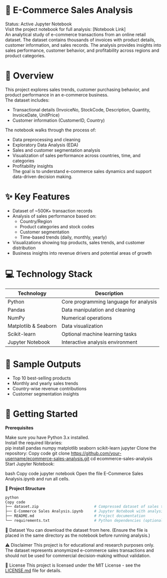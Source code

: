 # 🛒 E-Commerce Sales Analysis
Status: Active Jupyter Notebook  
Visit the project notebook for full analysis: [Notebook Link]  
An analytical study of e-commerce transactions from an online retail dataset. The dataset contains thousands of invoices with product details, customer information, and sales records. The analysis provides insights into sales performance, customer behavior, and profitability across regions and product categories.

# 🌟 Overview
This project explores sales trends, customer purchasing behavior, and product performance in an e-commerce business.  
The dataset includes:
- Transactional details (InvoiceNo, StockCode, Description, Quantity, InvoiceDate, UnitPrice)  
- Customer information (CustomerID, Country)  

The notebook walks through the process of:
- Data preprocessing and cleaning  
- Exploratory Data Analysis (EDA)  
- Sales and customer segmentation analysis  
- Visualization of sales performance across countries, time, and categories  
- Profitability insights  
The goal is to understand e-commerce sales dynamics and support data-driven decision making.

# ✨ Key Features
- Dataset of ~500K+ transaction records  
- Analysis of sales performance based on:  
  - Country/Region  
  - Product categories and stock codes  
  - Customer segmentation  
  - Time-based trends (daily, monthly, yearly)  
- Visualizations showing top products, sales trends, and customer distribution  
- Business insights into revenue drivers and potential areas of growth  

# 💻 Technology Stack
| Technology      | Description                          |
|-----------------|--------------------------------------|
| Python          | Core programming language for analysis |
| Pandas          | Data manipulation and cleaning       |
| NumPy           | Numerical operations                 |
| Matplotlib & Seaborn | Data visualization             |
| Scikit-learn    | Optional machine learning tasks      |
| Jupyter Notebook| Interactive analysis environment     |

# 📸 Sample Outputs
- Top 10 best-selling products  
- Monthly and yearly sales trends  
- Country-wise revenue contributions  
- Customer segmentation insights  

# 🚀 Getting Started
**Prerequisites**

Make sure you have Python 3.x installed.  
Install the required libraries:  
pip install pandas numpy matplotlib seaborn scikit-learn jupyter
Clone the repository:
Copy code
git clone https://github.com/your-username/ecommerce-sales-analysis.git
cd ecommerce-sales-analysis
Start Jupyter Notebook:

bash
Copy code
jupyter notebook
Open the file E-Commerce Sales Analysis.ipynb and run all cells.

**📁 Project Structure**
```bash
python
Copy code
├── dataset.zip                         # Compressed dataset of sales transactions  
├── E-Commerce Sales Analysis.ipynb     # Jupyter Notebook with analysis  
├── README.md                           # Project documentation  
└── requirements.txt                    # Python dependencies (optional)
```
📂 Dataset
You can download the dataset from here.
(Ensure the file is placed in the same directory as the notebook before running analysis.)

⚠️ Disclaimer
This project is for educational and research purposes only.
The dataset represents anonymized e-commerce sales transactions and should not be used for commercial decision-making without validation.

📄 License
This project is licensed under the MIT License - see the [LICENSE.md](LICENSE.md) file for details.
